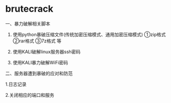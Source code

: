 # brutecrack
一、暴力破解相关脚本

1. 使用python暴破压缩文件(传统加密压缩模式、通用加密压缩模式)
	①zip格式 ②rar格式 ③7z格式 等
	
2. 使用KALI破解linux服务器ssh密码

3. 使用KALI暴力破解WiFi密码

二、服务器遭到暴破的应对和防范

1.日志记录

2.关闭相应的端口和服务
